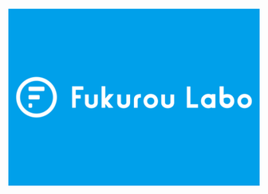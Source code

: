 [![picture 1](../images/6cf4793b7d67da8e8374697d410e0eecdf17d4842c0dd022bb95b497f20b5b58.jpg)](https://note.com/fukurou_dev)
